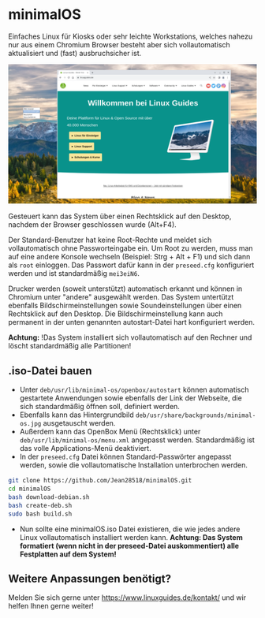 # minimalOS

Einfaches Linux für Kiosks oder sehr leichte Workstations, welches nahezu nur aus einem Chromium Browser besteht aber sich vollautomatisch aktualisiert und (fast) ausbruchsicher ist.

![minimalOS](screenshot.png)

Gesteuert kann das System über einen Rechtsklick auf den Desktop, nachdem der Browser geschlossen wurde (Alt+F4).

Der Standard-Benutzer hat keine Root-Rechte und meldet sich vollautomatisch ohne Passworteingabe ein.
Um Root zu werden, muss man auf eine andere Konsole wechseln (Beispiel: Strg + Alt + F1) und sich dann als `root` einloggen. Das Passwort dafür kann in der `preseed.cfg` konfiguriert werden und ist standardmäßig `mei3eiN6`.

Drucker werden (soweit unterstützt) automatisch erkannt und können in Chromium unter "andere" ausgewählt werden. Das System untertützt ebenfalls Bildschirmeinstellungen sowie Soundeinstellungen über einen Rechtsklick auf den Desktop. Die Bildschirmeinstellung kann auch permanent in der unten genannten autostart-Datei hart konfiguriert werden.

**Achtung:** !Das System installiert sich vollautomatisch auf den Rechner und löscht standardmäßig alle Partitionen!

## .iso-Datei bauen

- Unter `deb/usr/lib/minimal-os/openbox/autostart` können automatisch gestartete Anwendungen sowie ebenfalls der Link der Webseite, die sich standardmäßig öffnen soll, definiert werden.
- Ebenfalls kann das Hintergrundbild `deb/usr/share/backgrounds/minimal-os.jpg` ausgetauscht werden.
- Außerdem kann das OpenBox Menü (Rechtsklick) unter `deb/usr/lib/minimal-os/menu.xml` angepasst werden. Standardmäßig ist das volle Applications-Menü deaktiviert.
- In der `preseed.cfg` Datei können Standard-Passwörter angepasst werden, sowie die vollautomatische Installation unterbrochen werden.

```bash
git clone https://github.com/Jean28518/minimalOS.git
cd minimalOS
bash download-debian.sh
bash create-deb.sh
sudo bash build.sh
```

- Nun sollte eine minimalOS.iso Datei existieren, die wie jedes andere Linux vollautomatisch installiert werden kann. **Achtung: Das System formatiert (wenn nicht in der preseed-Datei auskommentiert) alle Festplatten auf dem System!**

## Weitere Anpassungen benötigt?

Melden Sie sich gerne unter <https://www.linuxguides.de/kontakt/> und wir helfen Ihnen gerne weiter!
